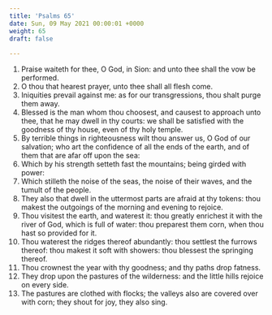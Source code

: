 ```yaml
---
title: 'Psalms 65'
date: Sun, 09 May 2021 00:00:01 +0000
weight: 65
draft: false
  
---
```


1. Praise waiteth for thee, O God, in Sion: and unto thee shall the vow be performed.
2. O thou that hearest prayer, unto thee shall all flesh come.
3. Iniquities prevail against me: as for our transgressions, thou shalt purge them away.
4. Blessed is the man whom thou choosest, and causest to approach unto thee, that he may dwell in thy courts: we shall be satisfied with the goodness of thy house, even of thy holy temple.
5. By terrible things in righteousness wilt thou answer us, O God of our salvation; who art the confidence of all the ends of the earth, and of them that are afar off upon the sea:
6. Which by his strength setteth fast the mountains; being girded with power:
7. Which stilleth the noise of the seas, the noise of their waves, and the tumult of the people.
8. They also that dwell in the uttermost parts are afraid at thy tokens: thou makest the outgoings of the morning and evening to rejoice.
9. Thou visitest the earth, and waterest it: thou greatly enrichest it with the river of God, which is full of water: thou preparest them corn, when thou hast so provided for it.
10. Thou waterest the ridges thereof abundantly: thou settlest the furrows thereof: thou makest it soft with showers: thou blessest the springing thereof.
11. Thou crownest the year with thy goodness; and thy paths drop fatness.
12. They drop upon the pastures of the wilderness: and the little hills rejoice on every side.
13. The pastures are clothed with flocks; the valleys also are covered over with corn; they shout for joy, they also sing.
